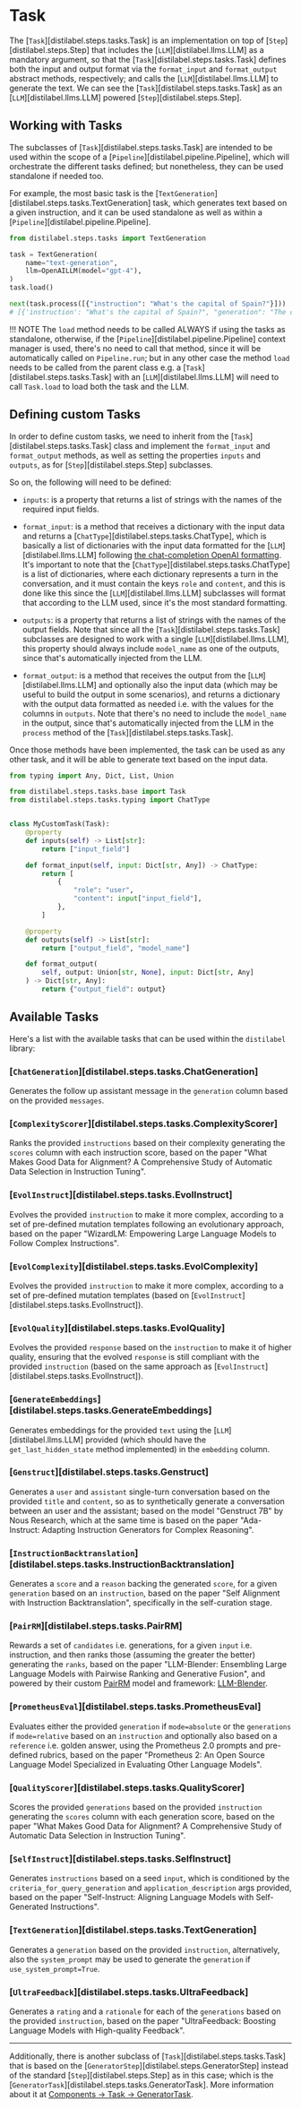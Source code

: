 # Task

The [`Task`][distilabel.steps.tasks.Task] is an implementation on top of [`Step`][distilabel.steps.Step] that includes the [`LLM`][distilabel.llms.LLM] as a mandatory argument, so that the [`Task`][distilabel.steps.tasks.Task] defines both the input and output format via the `format_input` and `format_output` abstract methods, respectively; and calls the [`LLM`][distilabel.llms.LLM] to generate the text. We can see the [`Task`][distilabel.steps.tasks.Task] as an [`LLM`][distilabel.llms.LLM] powered [`Step`][distilabel.steps.Step].

## Working with Tasks

The subclasses of [`Task`][distilabel.steps.tasks.Task] are intended to be used within the scope of a [`Pipeline`][distilabel.pipeline.Pipeline], which will orchestrate the different tasks defined; but nonetheless, they can be used standalone if needed too.

For example, the most basic task is the [`TextGeneration`][distilabel.steps.tasks.TextGeneration] task, which generates text based on a given instruction, and it can be used standalone as well as within a [`Pipeline`][distilabel.pipeline.Pipeline].

```python
from distilabel.steps.tasks import TextGeneration

task = TextGeneration(
    name="text-generation",
    llm=OpenAILLM(model="gpt-4"),
)
task.load()

next(task.process([{"instruction": "What's the capital of Spain?"}]))
# [{'instruction': "What's the capital of Spain?", "generation": "The capital of Spain is Madrid.", "model_name": "gpt-4"}]
```

!!! NOTE
    The `load` method needs to be called ALWAYS if using the tasks as standalone, otherwise, if the [`Pipeline`][distilabel.pipeline.Pipeline] context manager is used, there's no need to call that method, since it will be automatically called on `Pipeline.run`; but in any other case the method `load` needs to be called from the parent class e.g. a [`Task`][distilabel.steps.tasks.Task] with an [`LLM`][distilabel.llms.LLM] will need to call `Task.load` to load both the task and the LLM.

## Defining custom Tasks

In order to define custom tasks, we need to inherit from the [`Task`][distilabel.steps.tasks.Task] class and implement the `format_input` and `format_output` methods, as well as setting the properties `inputs` and `outputs`, as for [`Step`][distilabel.steps.Step] subclasses.

So on, the following will need to be defined:

- `inputs`: is a property that returns a list of strings with the names of the required input fields.

- `format_input`: is a method that receives a dictionary with the input data and returns a [`ChatType`][distilabel.steps.tasks.ChatType], which is basically a list of dictionaries with the input data formatted for the [`LLM`][distilabel.llms.LLM] following [the chat-completion OpenAI formatting](https://platform.openai.com/docs/guides/text-generation). It's important to note that the [`ChatType`][distilabel.steps.tasks.ChatType] is a list of dictionaries, where each dictionary represents a turn in the conversation, and it must contain the keys `role` and `content`, and this is done like this since the [`LLM`][distilabel.llms.LLM] subclasses will format that according to the LLM used, since it's the most standard formatting.

- `outputs`: is a property that returns a list of strings with the names of the output fields. Note that since all the [`Task`][distilabel.steps.tasks.Task] subclasses are designed to work with a single [`LLM`][distilabel.llms.LLM], this property should always include `model_name` as one of the outputs, since that's automatically injected from the LLM.

- `format_output`: is a method that receives the output from the [`LLM`][distilabel.llms.LLM] and optionally also the input data (which may be useful to build the output in some scenarios), and returns a dictionary with the output data formatted as needed i.e. with the values for the columns in `outputs`. Note that there's no need to include the `model_name` in the output, since that's automatically injected from the LLM in the `process` method of the [`Task`][distilabel.steps.tasks.Task].

Once those methods have been implemented, the task can be used as any other task, and it will be able to generate text based on the input data.

```python
from typing import Any, Dict, List, Union

from distilabel.steps.tasks.base import Task
from distilabel.steps.tasks.typing import ChatType


class MyCustomTask(Task):
    @property
    def inputs(self) -> List[str]:
        return ["input_field"]

    def format_input(self, input: Dict[str, Any]) -> ChatType:
        return [
            {
                "role": "user",
                "content": input["input_field"],
            },
        ]

    @property
    def outputs(self) -> List[str]:
        return ["output_field", "model_name"]

    def format_output(
        self, output: Union[str, None], input: Dict[str, Any]
    ) -> Dict[str, Any]:
        return {"output_field": output}
```

## Available Tasks

Here's a list with the available tasks that can be used within the `distilabel` library:

### [`ChatGeneration`][distilabel.steps.tasks.ChatGeneration]

Generates the follow up assistant message in the `generation` column based on the provided `messages`.

### [`ComplexityScorer`][distilabel.steps.tasks.ComplexityScorer]

Ranks the provided `instructions` based on their complexity generating the `scores` column with each instruction score, based on the paper "What Makes Good Data for Alignment? A Comprehensive Study of Automatic Data Selection in Instruction Tuning".

### [`EvolInstruct`][distilabel.steps.tasks.EvolInstruct]

Evolves the provided `instruction` to make it more complex, according to a set of pre-defined mutation templates following an evolutionary approach, based on the paper "WizardLM: Empowering Large Language Models to Follow Complex Instructions".

### [`EvolComplexity`][distilabel.steps.tasks.EvolComplexity]

Evolves the provided `instruction` to make it more complex, according to a set of pre-defined mutation templates (based on [`EvolInstruct`][distilabel.steps.tasks.EvolInstruct]).

### [`EvolQuality`][distilabel.steps.tasks.EvolQuality]

Evolves the provided `response` based on the `instruction` to make it of higher quality, ensuring that the evolved `response` is still compliant with the provided `instruction` (based on the same approach as [`EvolInstruct`][distilabel.steps.tasks.EvolInstruct]).

### [`GenerateEmbeddings`][distilabel.steps.tasks.GenerateEmbeddings]

Generates embeddings for the provided `text` using the [`LLM`][distilabel.llms.LLM] provided (which should have the `get_last_hidden_state` method implemented) in the `embedding` column.

### [`Genstruct`][distilabel.steps.tasks.Genstruct]

Generates a `user` and `assistant` single-turn conversation based on the provided `title` and `content`, so as to synthetically generate a conversation between an user and the assistant; based on the model "Genstruct 7B" by Nous Research, which at the same time is based on the paper "Ada-Instruct: Adapting Instruction Generators for Complex Reasoning".

### [`InstructionBacktranslation`][distilabel.steps.tasks.InstructionBacktranslation]

Generates a `score` and a `reason` backing the generated `score`, for a given `generation` based on an `instruction`, based on the paper "Self Alignment with Instruction Backtranslation", specifically in the self-curation stage.

### [`PairRM`][distilabel.steps.tasks.PairRM]

Rewards a set of `candidates` i.e. generations, for a given `input` i.e. instruction, and then ranks those (assuming the greater the better) generating the `ranks`, based on the paper "LLM-Blender: Ensembling Large Language Models with Pairwise Ranking and Generative Fusion", and powered by their custom [PairRM](https://huggingface.co/llm-blender/PairRM) model and framework: [LLM-Blender](https://github.com/yuchenlin/LLM-Blender).

### [`PrometheusEval`][distilabel.steps.tasks.PrometheusEval]

Evaluates either the provided `generation` if `mode=absolute` or the `generations` if `mode=relative` based on an `instruction` and optionally also based on a `reference` i.e. golden answer, using the Prometheus 2.0 prompts and pre-defined rubrics, based on the paper "Prometheus 2: An Open Source Language Model Specialized in Evaluating Other Language Models".

### [`QualityScorer`][distilabel.steps.tasks.QualityScorer]

Scores the provided `generations` based on the provided `instruction` generating the `scores` column with each generation score, based on the paper "What Makes Good Data for Alignment? A Comprehensive Study of Automatic Data Selection in Instruction Tuning".

### [`SelfInstruct`][distilabel.steps.tasks.SelfInstruct]

Generates `instructions` based on a seed `input`, which is conditioned by the `criteria_for_query_generation` and `application_description` args provided, based on the paper "Self-Instruct: Aligning Language Models with Self-Generated Instructions".

### [`TextGeneration`][distilabel.steps.tasks.TextGeneration]

Generates a `generation` based on the provided `instruction`, alternatively, also the `system_prompt` may be used to generate the `generation` if `use_system_prompt=True`.

### [`UltraFeedback`][distilabel.steps.tasks.UltraFeedback]

Generates a `rating` and a `rationale` for each of the `generations` based on the provided `instruction`, based on the paper "UltraFeedback: Boosting Language Models with High-quality Feedback".

---

Additionally, there is another subclass of [`Task`][distilabel.steps.tasks.Task] that is based on the [`GeneratorStep`][distilabel.steps.GeneratorStep] instead of the standard [`Step`][distilabel.steps.Step] as in this case; which is the [`GeneratorTask`][distilabel.steps.tasks.GeneratorTask]. More information about it at [Components -> Task -> GeneratorTask](/components/task/generator-task).
